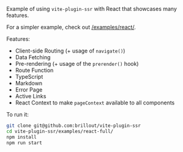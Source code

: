 Example of using `vite-plugin-ssr` with React that showcases many features.

For a simpler example, check out [/examples/react/](/examples/react/).

Features:
 - Client-side Routing (+ usage of `navigate()`)
 - Data Fetching
 - Pre-rendering (+ usage of the `prerender()` hook)
 - Route Function
 - TypeScript
 - Markdown
 - Error Page
 - Active Links
 - React Context to make `pageContext` available to all components

To run it:

```bash
git clone git@github.com:brillout/vite-plugin-ssr
cd vite-plugin-ssr/examples/react-full/
npm install
npm run start
```

